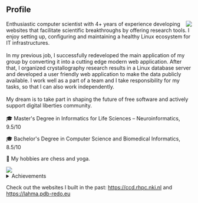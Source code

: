## Profile

<img align="right" src="https://thumbs.gfycat.com/PointedFrequentImperatorangel-size_restricted.gif">
Enthusiastic computer scientist with 4+ years of experience developing websites that facilitate scientific breakthroughs by offering research tools. I enjoy setting up, configuring and maintaining a healthy Linux ecosystem for IT infrastructures.
<br><br>
In my previous job, I successfully redeveloped the main application of my group by converting it into a cutting edge modern web application. After that, I organized crystallography research results in a Linux database server and developed  a user friendly web application to make the data publicly available.
I work well as a part of a team and I take responsibility for my tasks, so that I can also work independently.
<br><br>
My dream is to take part in shaping the future of free software and actively support digital liberties community.
<br><br>
🎓 Master's Degree in Informatics for Life Sciences – Neuroinformatics, 9.5/10

🎓 Bachelor's Degree in Computer Science and Biomedical Informatics, 8.5/10

:seedling: My hobbies are chess and yoga.

<img align="center" src="https://www.dropbox.com/s/xh4a5287uszjpkd/skills_word_cloudT.png?raw=1">
<details>
<summary>Achievements</summary>
  <ul>
  <li>I won the award for the higher grade of the first year during my master's
degree from Foundation for Education and European Civilization</li>
    <li>I won the award for the higher final grade for my bachelor's degree from
Greek State Scholarships Foundation</li>
</ul>
</details>

Check out the websites I built in the past: https://ccd.rhpc.nki.nl and https://lahma.pdb-redo.eu

<!---
gdamaskos/gdamaskos is a ✨ special ✨ repository because its `README.md` (this file) appears on your GitHub profile.
You can click the Preview link to take a look at your changes.

- 👋 Hi, I’m @gdamaskos
- 👀 I’m interested in ...
- 🌱 I’m currently learning ...
- 💞️ I’m looking to collaborate on ...
- 📫 How to reach me ...

--->
